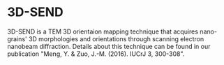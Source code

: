 # 3D-SEND
3D-SEND is a TEM 3D orientaion mapping technique that acquires nano-grains' 3D morphologies and orientations through scanning electron nanobeam diffraction. Details about this technique can be found in our publication "Meng, Y. & Zuo, J.-M. (2016). IUCrJ 3, 300-308". 
